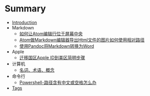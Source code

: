 # Summary

* [Introduction](README.md)
* Markdown
  * [如何让Atom编辑行位于屏幕中央](Markdown\如何让Atom编辑行位于屏幕中央.md)
  * [Atom做Markdown编辑器导出Html文件的图片如何使用相对路径](Markdown\Atom做Markdown编辑器导出Html文件的图片如何使用相对路径.md)
  * [使用Pandoc将Markdown转换为Word](Markdown\使用Pandoc将markdown转换为word.md)
* Apple
  * [迁移国区Apple ID到美区简明步骤](Apple/迁移国区AppleID到美区简明步骤.md)
* 计算机
  * [名词、术语、概念](Computer/名词-概念-术语.md)
* 命令行
  * [Powershell-路径含有中文或空格怎么办](命令行/Powershell-路径含有中文或空格怎么办.md)
* [Tags](tags.md)
